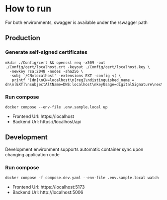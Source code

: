 # How to run

For both environments, swagger is available under the /swagger path

## Production

### Generate self-signed certificates

```
mkdir ./Config/cert && openssl req -x509 -out ./Config/cert/localhost.crt -keyout ./Config/cert/localhost.key \
  -newkey rsa:2048 -nodes -sha256 \
  -subj '/CN=localhost' -extensions EXT -config <( \
   printf "[dn]\nCN=localhost\n[req]\ndistinguished_name = dn\n[EXT]\nsubjectAltName=DNS:localhost\nkeyUsage=digitalSignature\nextendedKeyUsage=serverAuth")
```

### Run compose

```
docker compose --env-file .env.sample.local up
```

- Frontend Url: https://localhost
- Backend Url: https://localhost/api

## Development

Development environment supports automatic container sync upon changing application code

### Run compose

```
docker compose -f compose.dev.yaml --env-file .env.sample.local watch
```

- Frontend Url: https://localhost:5173
- Backend Url: http://localhost:5006
